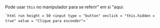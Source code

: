 Pode usar `this` no manipulador para se referir" em si "aqui:

`` `html run height = 50
<input type = "button" onclick = "this.hidden = true" value = "Clique para esconder">
`` `
